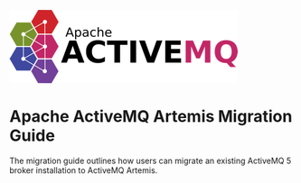![ActiveMQ Artemis logo](images/artemis-logo.png)

Apache ActiveMQ Artemis Migration Guide
=======================================

The migration guide outlines how users can migrate an existing ActiveMQ 5 broker installation to ActiveMQ Artemis.

